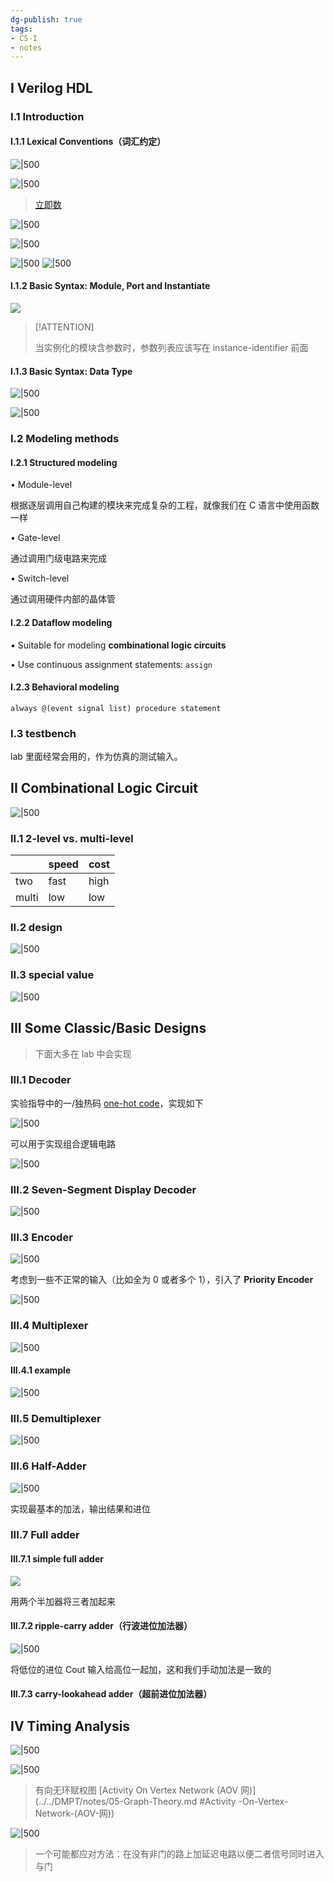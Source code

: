 ```yaml
---
dg-publish: true
tags:
- CS-I
- notes
---
```


## I Verilog HDL

### I.1 Introduction

#### I.1.1 Lexical Conventions（词汇约定）

![|500](attachments/03-Combinational-Logic-Design.png)

![|500](attachments/03-Combinational-Logic-Design-1.png)

> [立即数](https://zju-sys.pages.zjusct.io/sys1/sys1-sp24/lab1-1/#_11)

![|500](attachments/03-Combinational-Logic-Design-2.png)

![|500](attachments/03-Combinational-Logic-Design-3.png)

![|500](attachments/03-Combinational-Logic-Design-4.png) ![|500](attachments/03-Combinational-Logic-Design-5.png)

#### I.1.2 Basic Syntax: Module, Port and Instantiate

![](attachments/03-Combinational-Logic-Design-6.png)

> [!ATTENTION]
>
> 当实例化的模块含参数时，参数列表应该写在 instance-identifier 前面

#### I.1.3 Basic Syntax: Data Type

![|500](attachments/03-Combinational-Logic-Design-7.png)

![|500](attachments/03-Combinational-Logic-Design-8.png)

### I.2 Modeling methods

#### I.2.1 Structured modeling

• Module-level

根据逐层调用自己构建的模块来完成复杂的工程，就像我们在 C 语言中使用函数一样

• Gate-level

通过调用门级电路来完成

• Switch-level

通过调用硬件内部的晶体管

#### I.2.2 Dataflow modeling

• Suitable for modeling **combinational logic circuits**

• Use continuous assignment statements: `assign`

#### I.2.3 Behavioral modeling

`always @(event signal list) procedure statement`

### I.3 testbench

lab 里面经常会用的，作为仿真的测试输入。

## II Combinational Logic Circuit

![|500](attachments/03-Combinational-Logic-Design-9.png)

### II.1 2-level vs. multi-level

|       | speed | cost |
| ----- | ----- | ---- |
| two   | fast  | high |
| multi | low   | low  |

### II.2 design

![|500](attachments/03-Combinational-Logic-Design-10.png)

### II.3 special value

![|500](attachments/03-Combinational-Logic-Design-11.png)

## III Some Classic/Basic Designs

> 下面大多在 lab 中会实现

### III.1 Decoder

实验指导中的一/独热码 [one-hot code](https://zju-sys.pages.zjusct.io/sys1/sys1-sp24/lab1-2/#_4:~:text=%E6%80%A7%E6%9B%B4%E5%B7%AE%E3%80%82-,%E5%A4%8D%E5%90%88%E5%A4%9A%E8%B7%AF%E9%80%89%E6%8B%A9%E5%99%A8%E5%AE%9E%E7%8E%B0%E8%AF%91%E7%A0%81%E5%99%A8,-%E5%AF%B9%E4%BA%8E-N-%E4%BD%8D)，实现如下

![|500](attachments/03-Combinational-Logic-Design-12.png)

可以用于实现组合逻辑电路

![|500](attachments/03-Combinational-Logic-Design-13.png)

### III.2 Seven-Segment Display Decoder

![|500](attachments/03-Combinational-Logic-Design-14.png)

### III.3 Encoder

![|500](attachments/03-Combinational-Logic-Design-15.png)

考虑到一些不正常的输入（比如全为 0 或者多个 1），引入了 **Priority Encoder**

![|500](attachments/03-Combinational-Logic-Design-16.png)

### III.4 Multiplexer

![|500](attachments/03-Combinational-Logic-Design-17.png)

#### III.4.1 example

![|500](attachments/03-Combinational-Logic-Design-18.png)

### III.5 Demultiplexer

![|500](attachments/03-Combinational-Logic-Design-19.png)

### III.6 Half-Adder

![|500](attachments/03-Combinational-Logic-Design-20.png)

实现最基本的加法，输出结果和进位

### III.7 Full adder

#### III.7.1 simple full adder

![](attachments/03-Combinational-Logic-Design-22.png)

用两个半加器将三者加起来

#### III.7.2 ripple-carry adder（行波进位加法器）

![|500](attachments/03-Combinational-Logic-Design-21.png)

将低位的进位 Cout 输入给高位一起加，这和我们手动加法是一致的

#### III.7.3 carry-lookahead adder（超前进位加法器）

## IV Timing Analysis

![|500](attachments/03-Combinational-Logic-Design-23.png)

![|500](attachments/03-Combinational-Logic-Design-24.png)

> 有向无环赋权图 [Activity On Vertex Network (AOV 网)](../../DMPT/notes/05-Graph-Theory.md #Activity -On-Vertex-Network-(AOV-网))

![|500](attachments/03-Combinational-Logic-Design-25.png)

> 一个可能都应对方法：在没有非门的路上加延迟电路以便二者信号同时进入与门


